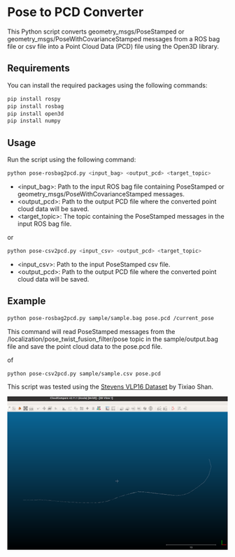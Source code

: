 # Pose to PCD Converter
This Python script converts geometry_msgs/PoseStamped or geometry_msgs/PoseWithCovarianceStamped messages from a ROS bag file or csv file into a Point Cloud Data (PCD) file using the Open3D library.

## Requirements
You can install the required packages using the following commands:

```bash
pip install rospy
pip install rosbag
pip install open3d
pip install numpy
```

## Usage

Run the script using the following command:

```bash
python pose-rosbag2pcd.py <input_bag> <output_pcd> <target_topic>
```
- <input_bag>: Path to the input ROS bag file containing PoseStamped or geometry_msgs/PoseWithCovarianceStamped messages.
- <output_pcd>: Path to the output PCD file where the converted point cloud data will be saved.
- <target_topic>: The topic containing the PoseStamped messages in the input ROS bag file.

or

```bash
python pose-csv2pcd.py <input_csv> <output_pcd> <target_topic>
```
- <input_csv>: Path to the input PoseStamped csv file.
- <output_pcd>: Path to the output PCD file where the converted point cloud data will be saved.

## Example

```bash
python pose-rosbag2pcd.py sample/sample.bag pose.pcd /current_pose
```
This command will read PoseStamped messages from the /localization/pose_twist_fusion_filter/pose topic in the sample/output.bag file and save the point cloud data to the pose.pcd file.

of

```bash
python pose-csv2pcd.py sample/sample.csv pose.pcd
```

This script was tested using the [Stevens VLP16 Dataset](https://github.com/TixiaoShan/Stevens-VLP16-Dataset) by Tixiao Shan.

![Sample Image](sample/sample.png)

